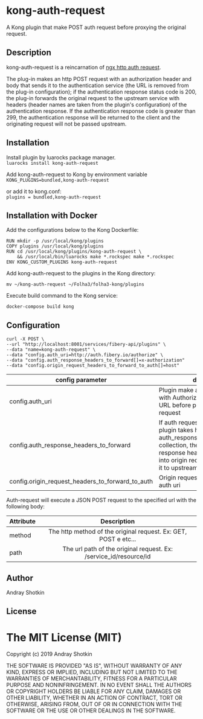 # kong-auth-request
A Kong plugin that make POST auth request before proxying the original request.

## Description
kong-auth-request is a reincarnation of [ngx http auth request](http://nginx.org/en/docs/http/ngx_http_auth_request_module.html "ngx http auth request").    

The plug-in makes an http POST request with an authorization header and body that sends it to the authentication service (the URL is removed from the plug-in configuration); if the authentication response status code is 200, the plug-in forwards the original request to the upstream service with headers (header names are taken from the plugin's configuration) of the authentication response.
If the authentication response code is greater than 299, the authentication response will be returned to the client and the originating request will not be passed upstream.

## Installation

Install plugin by luarocks package manager.  
```luarocks install kong-auth-request```

Add kong-auth-request to Kong by environment variable
```KONG_PLUGINS=bundled,kong-auth-request```   

or add it to kong.conf:  
```plugins = bundled,kong-auth-request``` 

## Installation with Docker

Add the configurations below to the Kong Dockerfile:

```FROM kong:1.3.0-centos
RUN mkdir -p /usr/local/kong/plugins
COPY plugins /usr/local/kong/plugins
RUN cd /usr/local/kong/plugins/kong-auth-request \
    && /usr/local/bin/luarocks make *.rockspec make *.rockspec
ENV KONG_CUSTOM_PLUGINS kong-auth-request
```

Add kong-auth-request to the plugins in the Kong directory:

```mv ~/kong-auth-request ~/Folha3/folha3-kong/plugins```

Execute build command to the Kong service:

```docker-compose build kong```

## Configuration

```
curl -X POST \
--url "http://localhost:8001/services/fibery-api/plugins" \
--data "name=kong-auth-request" \
--data "config.auth_uri=http://auth.fibery.io/authorize" \
--data "config.auth_response_headers_to_forward[]=x-authorization"
--data "config.origin_request_headers_to_forward_to_auth[]=host"
```

| config parameter                                 | description                                                                                                                                                                                                                |
| ------------------------------------------------ | -------------------------------------------------------------------------------------------------------------------------------------------------------------------------------------------------------------------------- |
| config.auth_uri                                  | Plugin make a HTTP GET request with Authorization header to this URL before proxying the original request                                                                                                                  |
| config.auth_response_headers_to_forward          | If auth request was successful then plugin takes header names from auth_response_headers_to_forward collection, then finds them in auth response headers and adds them into origin request before proxying it to upstream. |
| config.origin_request_headers_to_forward_to_auth | Origin request headers to pass to auth uri                                                                                                                                                                                 |
Auth-request will execute a JSON POST request to the specified url with the following body:

| Attribute |                            Description                            |
| --------- | :---------------------------------------------------------------: |
| method    |  The http method of the original request. Ex: GET, POST e etc...  |
| path      | The url path of the original request. Ex: /service_id/resource/id |

## Author

Andray Shotkin

## License

The MIT License (MIT)
=====================

Copyright (c) 2019 Andray Shotkin

THE SOFTWARE IS PROVIDED "AS IS", WITHOUT WARRANTY OF ANY KIND, EXPRESS OR
IMPLIED, INCLUDING BUT NOT LIMITED TO THE WARRANTIES OF MERCHANTABILITY,
FITNESS FOR A PARTICULAR PURPOSE AND NONINFRINGEMENT. IN NO EVENT SHALL THE
AUTHORS OR COPYRIGHT HOLDERS BE LIABLE FOR ANY CLAIM, DAMAGES OR OTHER
LIABILITY, WHETHER IN AN ACTION OF CONTRACT, TORT OR OTHERWISE, ARISING FROM,
OUT OF OR IN CONNECTION WITH THE SOFTWARE OR THE USE OR OTHER DEALINGS IN
THE SOFTWARE.
